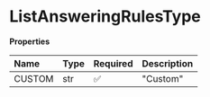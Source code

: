 # ListAnsweringRulesType

**Properties**

| Name   | Type | Required | Description |
| :----- | :--- | :------- | :---------- |
| CUSTOM | str  | ✅       | "Custom"    |

<!-- This file was generated by liblab | https://liblab.com/ -->

